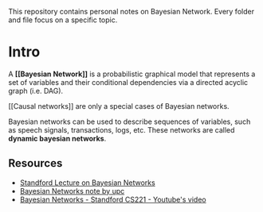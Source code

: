This repository contains personal notes on Bayesian Network. 
Every folder and file focus on a specific topic. 

# Intro

A **[[Bayesian Network]]** is a probabilistic graphical model that represents a set of variables and their conditional dependencies via a directed acyclic graph (i.e. DAG). 

[[Causal networks]] are only a special cases of Bayesian networks. 
<!-- Why this difference? Are there bayesian networks which are not causal networks?-->

Bayesian networks can be used to describe sequences of variables, such as speech signals, transactions, logs, etc. These networks are called **dynamic bayesian networks**. 

<!-- # Sections -->

## Resources

* [Standford Lecture on Bayesian Networks](https://web.stanford.edu/class/archive/cs/cs221/cs221.1196/lectures/bayes1.pdf)
* [Bayesian Networks note by upc](https://www.cs.upc.edu/~larrosa/MEI-CSI-files/BN/csi-apuntes-bn.pdf)
* [Bayesian Networks - Standford CS221 - Youtube's video](https://youtu.be/xvC6XmZmR_U)

